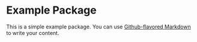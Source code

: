 # Example Package

This is a simple example package. You can use
[Github-flavored Markdown](https://guides.github.com/features/mastering-markdown/)
to write your content.